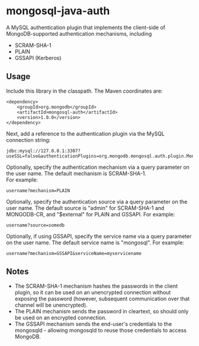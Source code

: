 # mongosql-java-auth
A MySQL authentication plugin that implements the client-side of MongoDB-supported authentication mechanisms, including

* SCRAM-SHA-1
* PLAIN
* GSSAPI (Kerberos)

## Usage

Include this library in the classpath.  The Maven coordinates are:

    <dependency>
        <groupId>org.mongodb</groupId>
        <artifactId>mongosql-auth</artifactId>
        <version>1.0.0</version>
    </dependency>

Next, add a reference to the authentication plugin via the MySQL connection string:

    jdbc:mysql://127.0.0.1:3307?useSSL=false&authenticationPlugins=org.mongodb.mongosql.auth.plugin.MongoSqlAuthenticationPlugin

Optionally, specify the authentication mechanism via a query parameter on the user name.  The default mechanism is SCRAM-SHA-1.  
For example:

    username?mechanism=PLAIN   

Optionally, specify the authentication source via a query parameter on the user name.  The default source is "admin" for 
SCRAM-SHA-1 and MONGODB-CR, and "$external" for PLAIN and GSSAPI. For example:

    username?source=somedb

Optionally, if using GSSAPI, specify the service name via a query parameter on the user name.  The default service name is "mongosql". For example:

    username?mechanism=GSSAPI&serviceName=myservicename
    
## Notes

* The SCRAM-SHA-1 mechanism hashes the passwords in the client plugin, so it can be used on an unencrypted connection without exposing the password (however, subsequent communication over that channel will be unencrypted).
* The PLAIN mechanism sends the password in cleartext, so should only be used on an encrypted connection.
* The GSSAPI mechanism sends the end-user's credentials to the mongosqld - allowing mongosqld to reuse those credentials to access MongoDB.
